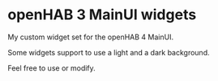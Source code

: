 
# openHAB 3 MainUI widgets

My custom widget set for the openHAB 4 MainUI.

Some widgets support to use a light and a dark background.

Feel free to use or modify.
